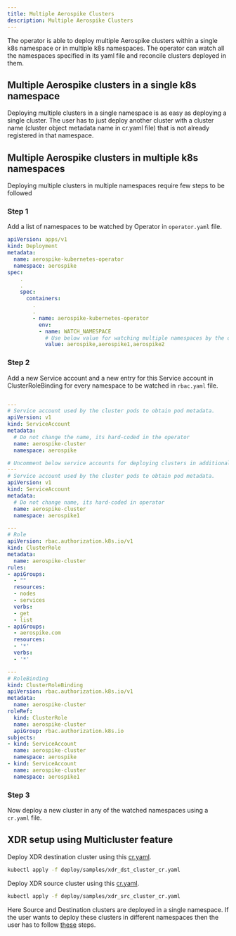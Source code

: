 ```yaml
---
title: Multiple Aerospike Clusters
description: Multiple Aerospike Clusters
---
```


The operator is able to deploy multiple Aerospike clusters within a single k8s namespace or in multiple k8s namespaces. The operator can watch all the namespaces specified in its yaml file and reconcile clusters deployed in them.

## Multiple Aerospike clusters in a single k8s namespace

Deploying multiple clusters in a single namespace is as easy as deploying a single cluster. The user has to just deploy another cluster with a cluster name (cluster object metadata name in cr.yaml file) that is not already registered in that namespace.

## Multiple Aerospike clusters in multiple k8s namespaces

Deploying multiple clusters in multiple namespaces require few steps to be followed

### Step 1

Add a list of namespaces to be watched by Operator in `operator.yaml` file.

```yaml
apiVersion: apps/v1
kind: Deployment
metadata:
  name: aerospike-kubernetes-operator
  namespace: aerospike
spec:
    .
    .
    spec:
      containers:
        .
        .
        - name: aerospike-kubernetes-operator
          env:
          - name: WATCH_NAMESPACE
            # Use below value for watching multiple namespaces by the operator
            value: aerospike,aerospike1,aerospike2
```

### Step 2

Add a new Service account and a new entry for this Service account in ClusterRoleBinding for every namespace to be watched in `rbac.yaml` file.

```yaml

---
# Service account used by the cluster pods to obtain pod metadata.
apiVersion: v1
kind: ServiceAccount
metadata:
  # Do not change the name, its hard-coded in the operator
  name: aerospike-cluster
  namespace: aerospike

# Uncomment below service accounts for deploying clusters in additional namespaces
---
# Service account used by the cluster pods to obtain pod metadata.
apiVersion: v1
kind: ServiceAccount
metadata:
  # Do not change name, its hard-coded in operator
  name: aerospike-cluster
  namespace: aerospike1

---
# Role
apiVersion: rbac.authorization.k8s.io/v1
kind: ClusterRole
metadata:
  name: aerospike-cluster
rules:
- apiGroups:
  - ""
  resources:
  - nodes
  - services
  verbs:
  - get
  - list
- apiGroups:
  - aerospike.com
  resources:
  - '*'
  verbs:
  - '*'

---
# RoleBinding
kind: ClusterRoleBinding
apiVersion: rbac.authorization.k8s.io/v1
metadata:
  name: aerospike-cluster
roleRef:
  kind: ClusterRole
  name: aerospike-cluster
  apiGroup: rbac.authorization.k8s.io
subjects:
- kind: ServiceAccount
  name: aerospike-cluster
  namespace: aerospike
- kind: ServiceAccount
  name: aerospike-cluster
  namespace: aerospike1

```

### Step 3

Now deploy a new cluster in any of the watched namespaces using a `cr.yaml` file.

## XDR setup using Multicluster feature

Deploy XDR destination cluster using this [cr.yaml](https://github.com/aerospike/aerospike-kubernetes-operator/tree/1.0.1/deploy/samples/xdr_dst_cluster_cr.yaml).

```sh
kubectl apply -f deploy/samples/xdr_dst_cluster_cr.yaml
```

Deploy XDR source cluster using this [cr.yaml](https://github.com/aerospike/aerospike-kubernetes-operator/tree/1.0.1/deploy/samples/xdr_src_cluster_cr.yaml).

```sh
kubectl apply -f deploy/samples/xdr_src_cluster_cr.yaml
```

Here Source and Destination clusters are deployed in a single namespace. If the user wants to deploy these clusters in different namespaces then the user has to follow [these](Multiple-Aerospike-clusters.md#multiple-aerospike-clusters-in-multiple-k8s-namespaces) steps.
